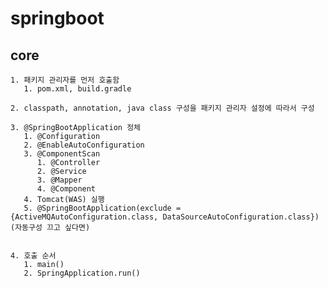 # springboot

## core

    1. 패키지 관리자를 먼저 호출함
       1. pom.xml, build.gradle

    2. classpath, annotation, java class 구성을 패키지 관리자 설정에 따라서 구성

    3. @SpringBootApplication 정체
       1. @Configuration
       2. @EnableAutoConfiguration
       3. @ComponentScan
          1. @Controller
          2. @Service
          3. @Mapper
          4. @Component
       4. Tomcat(WAS) 실행
       5. @SpringBootApplication(exclude = {ActiveMQAutoConfiguration.class, DataSourceAutoConfiguration.class}) (자동구성 끄고 싶다면)


    4. 호출 순서
       1. main()
       2. SpringApplication.run()
